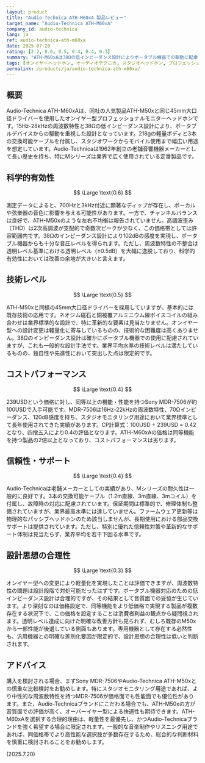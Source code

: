 ```yaml
---
layout: product
title: "Audio-Technica ATH-M60xA 製品レビュー"
target_name: "Audio-Technica ATH-M60xA"
company_id: audio-technica
lang: ja
ref: audio-technica-ath-m60xa
date: 2025-07-20
rating: [2.2, 0.6, 0.5, 0.4, 0.4, 0.3]
summary: "ATH-M60xAは38Ωの低インピーダンス設計によりポータブル機器での駆動に配慮されているが、科学的有効性と技術革新性で多くの課題を抱える。239USDという価格は同等機能・性能を持つ他製品と比較して著しく割高で、設計思想においても非合理的な側面が目立つ。"
tags: [オンイヤーヘッドホン, オーディオテクニカ, スタジオヘッドホン, プロフェッショナルモニター]
permalink: /products/ja/audio-technica-ath-m60xa/
---
```

## 概要

Audio-Technica ATH-M60xAは、同社の人気製品ATH-M50xと同じ45mm大口径ドライバーを使用したオンイヤー型プロフェッショナルモニターヘッドホンです。15Hz-28kHzの周波数特性と38Ωの低インピーダンス設計により、ポータブルデバイスからの駆動を重視した設計となっています。218gの軽量ボディと3本の交換可能ケーブルを付属し、スタジオワークからモバイル使用まで幅広い用途を想定しています。Audio-Technicaは1962年創立の老舗音響機器メーカーとして長い歴史を持ち、特にMシリーズは業界で広く使用されている定番製品です。

## 科学的有効性

$$ \Large \text{0.6} $$

測定データによると、700Hzと3kHz付近に顕著なディップが存在し、ボーカルや弦楽器の音色に影響を与える可能性があります。一方で、チャンネルバランスは良好で、ATH-M50xのような左右不均衡は報告されていません。高調波歪み（THD）は2次高調波が支配的で奇数次ピークが少なく、この価格帯としては許容範囲内です。38Ωのインピーダンス設計により102dBの感度を実現し、ポータブル機器からも十分な音圧レベルを得られます。ただし、周波数特性の不整合は透明レベル基準における透明レベル（±0.5dB）を大幅に逸脱しており、科学的有効性においては改善の余地が大きいと言えます。

## 技術レベル

$$ \Large \text{0.5} $$

ATH-M50xと同様の45mm大口径ドライバーを採用していますが、基本的には既存技術の応用です。ネオジム磁石と銅被覆アルミニウム線ボイスコイルの組み合わせは業界標準的な設計で、特に革新的な要素は見当たりません。オンイヤー型への設計変更は軽量化に寄与しているものの、技術的な困難度は高くありません。38Ωのインピーダンス設計は確かにポータブル機器での使用に配慮されていますが、これも一般的な設計手法です。業界平均水準の技術レベルは満たしているものの、独自性や先進性において突出した点は限定的です。

## コストパフォーマンス

$$ \Large \text{0.4} $$

239USDという価格に対し、同等以上の機能・性能を持つSony MDR-7506が約100USDで入手可能です。MDR-7506は16Hz-22kHzの周波数特性、70Ωインピーダンス、120dB感度を持ち、スタジオモニタリング用途において業界標準として長年使用されてきた実績があります。CP計算式：100USD ÷ 239USD = 0.42となり、四捨五入により0.4の評価となります。ATH-M60xAの価格は同等機能を持つ製品の2倍以上となっており、コストパフォーマンスは劣ります。

## 信頼性・サポート

$$ \Large \text{0.4} $$

Audio-Technicaは老舗メーカーとしての実績があり、Mシリーズの耐久性は一般的に良好です。3本の交換可能ケーブル（1.2m直線、3m直線、3mコイル）を付属し、故障時の対応に配慮されています。保証期間は標準的で、修理体制も整備されていますが、業界最高水準には達していません。ファームウェア更新等は物理的なパッシブヘッドホンのため該当しませんが、長期使用における部品交換サポートは提供されています。ただし、特別に優れた信頼性対策や革新的なサポート体制は見当たらず、業界平均を若干下回る水準です。

## 設計思想の合理性

$$ \Large \text{0.3} $$

オンイヤー型への変更により軽量化を実現したことは評価できますが、周波数特性の問題は設計段階で対処可能だったはずです。ポータブル機器対応のための低インピーダンス設計は合理的ですが、その結果として音質面での妥協が生じています。より深刻なのは価格設定で、同等機能をより低価格で実現する製品が複数存在する状況下で、この価格を設定することは消費者利益の観点から疑問視されます。透明レベル達成に向けた明確な改善方針も見られず、むしろ既存のM50xから一部性能が後退している側面もあります。専用機器として存在する必然性も、汎用機器との明確な差別化要因が限定的で、設計思想の合理性は低いと判断されます。

## アドバイス

購入を検討される場合、まずSony MDR-7506やAudio-Technica ATH-M50xとの慎重な比較検討をお勧めします。特にスタジオモニタリング用途であれば、より中性的な周波数特性を持つMDR-7506が価格面でも性能面でも優位性があります。また、Audio-Technicaブランドにこだわる場合でも、ATH-M50xの方が音質面での評価が高く、オーバーイヤー型による快適性も期待できます。ATH-M60xAを選択する合理的理由は、軽量性を最優先し、かつAudio-Technicaブランドを強く希望する場合に限定されます。一般的な音楽制作やリスニング用途であれば、同価格帯でより高性能な選択肢が多数存在するため、総合的な判断材料を慎重に検討されることをお勧めします。

(2025.7.20)